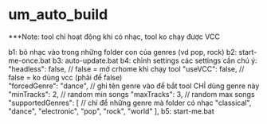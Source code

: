 # um_auto_build

***Note: tool chỉ hoạt động khi có nhạc, tool ko chạy được VCC

b1: bỏ nhạc vào trong những folder con của genres (vd pop, rock)
b2: start-me-once.bat
b3: auto-update.bat
b4: chỉnh settings
  các settings cần chú ý: 
    "headless": false,      // false = mở crhome khi chạy tool
    "useVCC": false,        // false = ko dùng vcc (phải để false)    
    "forcedGenre": "dance", // ghi tên genre vào để bắt tool CHỈ dùng genre này 
    "minTracks": 2,         // random min songs
    "maxTracks": 3,         // random max songs
    "supportedGenres": [    // chỉ để những genre mà folder có nhạc
      "classical",
      "dance",
      "electronic",
      "pop",
      "rock",
      "world"
    ],
b5: start-me.bat
